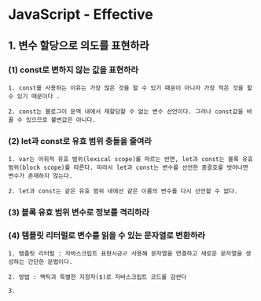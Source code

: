 # JavaScript -  Effective

## 1.  변수 할당으로 의도를 표현하라

### (1) const로 변하지 않는 값을 표현하라

```
1. const를 사용하는 이유는 가장 많은 것을 할 수 있기 때문이 아니라 가장 적은 것을 할 수 있기 때문이다 .

2. const는 블로그이 문맥 내에서 재할당할 수 없는 변수 선언이다. 그러나 const값을 바꿀 수 있으므로 불변값은 아니다.
```

### (2) let과 const로 유효 범위 충돌을 줄여라

```
1. var는 어휘적 유효 범위(lexical scope)를 따르는 반면, let과 const는 블록 유효 범위(block scope)를 따른다. 따라서 let과 const는 변수를 선언한 중괄호를 벗어나면 변수가 존재하지 않는다.

2. let과 const는 같은 유효 범위 내에선 같은 이름의 변수를 다시 선언할 수 없다.
```

### (3) 블록 유효 범위 변수로 정보를 격리하라

### (4) 템플릿 리터럴로 변수를 읽을 수 있는 문자열로 변환하라

```
1. 템플릿 리터럴 : 자바스크립트 표현시긍ㄹ 사용해 문자열을 연결하고 새로운 문자열을 생성하는 간단한 문법이다.

2. 방법 : 백틱과 특별한 지정자($)로 자바스크립트 코드를 감싼다

3.
```

​    